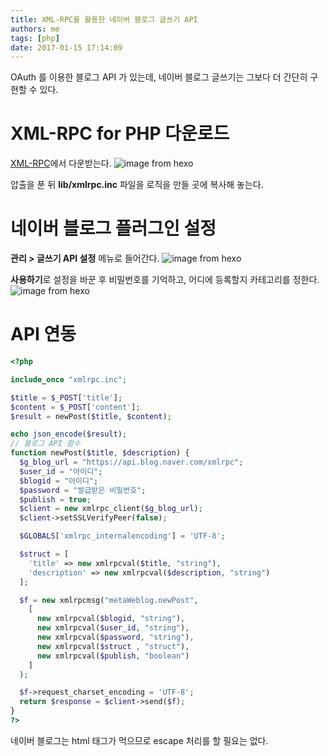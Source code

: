 ```yaml
---
title: XML-RPC를 활용한 네이버 블로그 글쓰기 API
authors: me
tags: [php]
date: 2017-01-15 17:14:09
---
```


OAuth 를 이용한 블로그 API 가 있는데, 네이버 블로그 글쓰기는 그보다 더 간단히 구현할 수 있다.

# XML-RPC for PHP 다운로드

[XML-RPC](https://gggeek.github.io/phpxmlrpc/)에서 다운받는다.
![image from hexo](https://i.imgur.com/e03yr7c.png)

압출을 푼 뒤 **lib/xmlrpc.inc** 파일을 로직을 만들 곳에 복사해 놓는다.

# 네이버 블로그 플러그인 설정

**관리 > 글쓰기 API 설정** 메뉴로 들어간다.
![image from hexo](https://i.imgur.com/EUXhd4K.png)

**사용하기**로 설정을 바꾼 후 비밀번호를 기억하고, 어디에 등록할지 카테고리를 정한다.
![image from hexo](https://i.imgur.com/0VVpe4e.png)

# API 연동

```php
<?php

include_once "xmlrpc.inc";

$title = $_POST['title'];
$content = $_POST['content'];
$result = newPost($title, $content);

echo json_encode($result);
// 블로그 API 함수
function newPost($title, $description) {
  $g_blog_url = "https://api.blog.naver.com/xmlrpc";
  $user_id = "아이디";
  $blogid = "아이디";
  $password = "발급받은 비밀번호";
  $publish = true;
  $client = new xmlrpc_client($g_blog_url);
  $client->setSSLVerifyPeer(false);

  $GLOBALS['xmlrpc_internalencoding'] = 'UTF-8';

  $struct = [
    'title' => new xmlrpcval($title, "string"),
    'description' => new xmlrpcval($description, "string")
  ];

  $f = new xmlrpcmsg("metaWeblog.newPost",
    [
      new xmlrpcval($blogid, "string"),
      new xmlrpcval($user_id, "string"),
      new xmlrpcval($password, "string"),
      new xmlrpcval($struct , "struct"),
      new xmlrpcval($publish, "boolean")
    ]
  );

  $f->request_charset_encoding = 'UTF-8';
  return $response = $client->send($f);
}
?>
```

네이버 블로그는 html 태그가 먹으므로 escape 처리를 할 필요는 없다.
